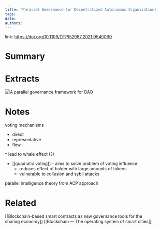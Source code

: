 ```yaml
---
title: "Parallel Governance for Decentralized Autonomous Organizations enabled by Blockchain and Smart Contracts"
tags: 
date:
authors:
---
```


link: https://doi.org/10.1109/DTPI52967.2021.9540069

# Summary

# Extracts
![A parallel governance framework for DAO](https://i.imgur.com/8MU12WW.png)

# Notes
voting mechanisms
- direct
- representative
- flow
 
^ lead to whale effect (?)

- [[quadratic voting]] - aims to solve problem of voting influence
	- reduces effect of holder with large amounts of tokens
	- vulnerable to collusion and sybil attacks

parallel intelligence theory from ACP approach



# Related
[[Blockchain-based smart contracts as new governance tools for the sharing economy]]
[[Blockchain — The operating system of smart cities]]